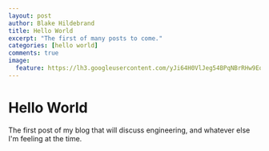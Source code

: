 ```yaml
---
layout: post
author: Blake Hildebrand
title: Hello World
excerpt: "The first of many posts to come."
categories: [hello world]
comments: true
image:
  feature: https://lh3.googleusercontent.com/yJi64H0VlJeg54BPqNBrRHw9EqGoTtQ5GLUyVHQPpVHx_sL2YrXSvwESZh5DHfxs3NFTmGdlTvSeWbU8-VgppLzOkD5JA8EUvkpJZa8QV1f1nv9-uF7LKHEKOmqjxGPibJrUSIIOcytUqxO0rZVOeYvue7FBLEFGPsl5XHWglaLb1JVlcS2h9ROmuiQQoG45Jo3xzfY7jEzMchM4amsTwjK_IuzJ4qoke2DUvtfaKlsHcsBmTOzAFfqRr_VAwzsdxyUAUwXN_nwrYzKAdYiN1PiMO_nB2GM5TgDTeGybT9voF2ah9mfLzGe5b0Oda2RqjODsQh5QWMxR8aNI26W4kHQzW3ondh7J29cZx3PHOtqHLh87npbQOdW_ixDQa1dxIG5fwBQzJk_rKQEnDDQw25V3gnKIbU7roWhuudpQPR_a1squRxX72yO4oYi5E3v-8u-dpxwFS2D8iO7WCkD2zWBoqgzjAeCVN9k6IiN319J_5e-lt32mwJuJYKNoFQdvvvuYHvDMZLzCv-NsygJFGWzhyzizllNcPAp0jiI3mstLxeT5y5po05Hwa1kB9WN629Qs0VuhKuXs91qYzVXFFHxNbuzN3cilmW-lAlljXiUDcSaK6R_auHNbBwjc-qGkQLqOsuE80gDbRV1WiGloMaqH0mACw4bc3BehjdgulNRUmH9hoRDQ=w1427-h944-no
---
```


# Hello World

The first post of my blog that will discuss engineering, and whatever else I'm feeling at the time.


